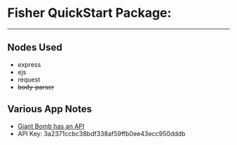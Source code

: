 # Fisher QuickStart Package:
---

## Nodes Used
* express
* ejs
* request
* ~~body-parser~~

## Various App Notes
* [Giant Bomb has an API](https://www.giantbomb.com/api/)
* API Key: 3a2371ccbc38bdf338af59ffb0ee43ecc950dddb